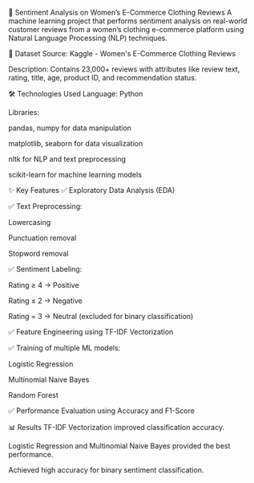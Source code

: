 🧠 Sentiment Analysis on Women’s E-Commerce Clothing Reviews
A machine learning project that performs sentiment analysis on real-world customer reviews from a women’s clothing e-commerce platform using Natural Language Processing (NLP) techniques.

📁 Dataset
Source: Kaggle - Women's E-Commerce Clothing Reviews

Description: Contains 23,000+ reviews with attributes like review text, rating, title, age, product ID, and recommendation status.

🛠️ Technologies Used
Language: Python

Libraries:

pandas, numpy for data manipulation

matplotlib, seaborn for data visualization

nltk for NLP and text preprocessing

scikit-learn for machine learning models

✨ Key Features
✅ Exploratory Data Analysis (EDA)

✅ Text Preprocessing:

Lowercasing

Punctuation removal

Stopword removal

✅ Sentiment Labeling:

Rating ≥ 4 → Positive

Rating ≤ 2 → Negative

Rating = 3 → Neutral (excluded for binary classification)

✅ Feature Engineering using TF-IDF Vectorization

✅ Training of multiple ML models:

Logistic Regression

Multinomial Naive Bayes

Random Forest

✅ Performance Evaluation using Accuracy and F1-Score

📊 Results
TF-IDF Vectorization improved classification accuracy.

Logistic Regression and Multinomial Naive Bayes provided the best performance.

Achieved high accuracy for binary sentiment classification.
